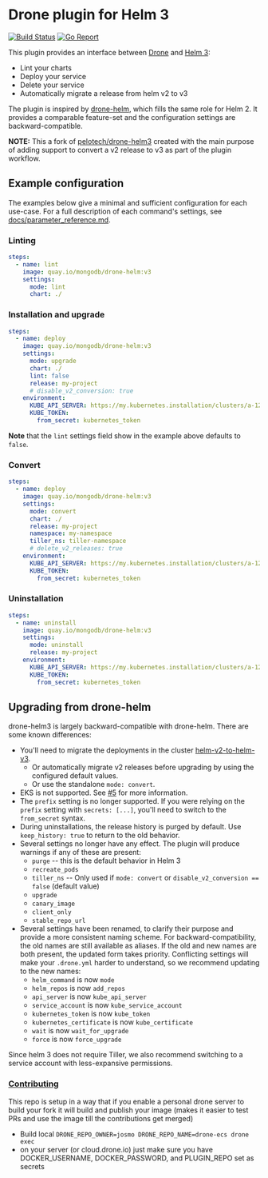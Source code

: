 # Drone plugin for Helm 3

[![Build Status](https://drone.corp.mongodb.com/api/badges/mongodb-forks/drone-helm3/status.svg)](https://drone.corp.mongodb.com/mongodb-forks/drone-helm3)
[![Go Report](https://goreportcard.com/badge/github.com/mongodb-forks/drone-helm3)](https://goreportcard.com/report/github.com/mongodb-forks/drone-helm3)

This plugin provides an interface between [Drone](https://drone.io/) and [Helm 3](https://github.com/kubernetes/helm):

* Lint your charts
* Deploy your service
* Delete your service
* Automatically migrate a release from helm v2 to v3

The plugin is inspired by [drone-helm](https://github.com/ipedrazas/drone-helm), which fills the same role for Helm 2. It provides a comparable feature-set and the configuration settings are backward-compatible.

**NOTE:** This a fork of [pelotech/drone-helm3](https://github.com/pelotech/drone-helm3) created with the main purpose of adding support to convert a v2 release to v3 as part of the plugin workflow.

## Example configuration

The examples below give a minimal and sufficient configuration for each use-case. For a full description of each command's settings, see [docs/parameter_reference.md](docs/parameter_reference.md).

### Linting

```yaml
steps:
  - name: lint
    image: quay.io/mongodb/drone-helm:v3
    settings:
      mode: lint
      chart: ./
```

### Installation and upgrade

```yaml
steps:
  - name: deploy
    image: quay.io/mongodb/drone-helm:v3
    settings:
      mode: upgrade
      chart: ./
      lint: false
      release: my-project
      # disable_v2_conversion: true
    environment:
      KUBE_API_SERVER: https://my.kubernetes.installation/clusters/a-1234
      KUBE_TOKEN:
        from_secret: kubernetes_token
```
**Note** that the `lint` settings field show in the example above defaults to `false`.

### Convert

```yaml
steps:
  - name: deploy
    image: quay.io/mongodb/drone-helm:v3
    settings:
      mode: convert
      chart: ./
      release: my-project
      namespace: my-namespace
      tiller_ns: tiller-namespace
      # delete_v2_releases: true
    environment:
      KUBE_API_SERVER: https://my.kubernetes.installation/clusters/a-1234
      KUBE_TOKEN:
        from_secret: kubernetes_token
```

### Uninstallation

```yaml
steps:
  - name: uninstall
    image: quay.io/mongodb/drone-helm:v3
    settings:
      mode: uninstall
      release: my-project
    environment:
      KUBE_API_SERVER: https://my.kubernetes.installation/clusters/a-1234
      KUBE_TOKEN:
        from_secret: kubernetes_token
```

## Upgrading from drone-helm

drone-helm3 is largely backward-compatible with drone-helm. There are some known differences:

* You'll need to migrate the deployments in the cluster [helm-v2-to-helm-v3](https://helm.sh/blog/migrate-from-helm-v2-to-helm-v3/).
  * Or automatically migrate v2 releases before upgrading by using the configured default values. 
  * Or use the standalone `mode: convert`.
* EKS is not supported. See [#5](https://github.com/pelotech/drone-helm3/issues/5) for more information.
* The `prefix` setting is no longer supported. If you were relying on the `prefix` setting with `secrets: [...]`, you'll need to switch to the `from_secret` syntax.
* During uninstallations, the release history is purged by default. Use `keep_history: true` to return to the old behavior.
* Several settings no longer have any effect. The plugin will produce warnings if any of these are present:
    * `purge` -- this is the default behavior in Helm 3
    * `recreate_pods`
    * `tiller_ns` -- Only used if `mode: convert` or `disable_v2_conversion == false` (default value)
    * `upgrade`
    * `canary_image`
    * `client_only`
    * `stable_repo_url`
* Several settings have been renamed, to clarify their purpose and provide a more consistent naming scheme. For backward-compatibility, the old names are still available as aliases. If the old and new names are both present, the updated form takes priority. Conflicting settings will make your `.drone.yml` harder to understand, so we recommend updating to the new names:
    * `helm_command` is now `mode`
    * `helm_repos` is now `add_repos`
    * `api_server` is now `kube_api_server`
    * `service_account` is now `kube_service_account`
    * `kubernetes_token` is now `kube_token`
    * `kubernetes_certificate` is now `kube_certificate`
    * `wait` is now `wait_for_upgrade`
    * `force` is now `force_upgrade`

Since helm 3 does not require Tiller, we also recommend switching to a service account with less-expansive permissions.

### [Contributing](docs/contributing.md)

This repo is setup in a way that if you enable a personal drone server to build your fork it will
 build and publish your image (makes it easier to test PRs and use the image till the contributions get merged)

* Build local ```DRONE_REPO_OWNER=josmo DRONE_REPO_NAME=drone-ecs drone exec```
* on your server (or cloud.drone.io) just make sure you have DOCKER_USERNAME, DOCKER_PASSWORD, and PLUGIN_REPO set as secrets
